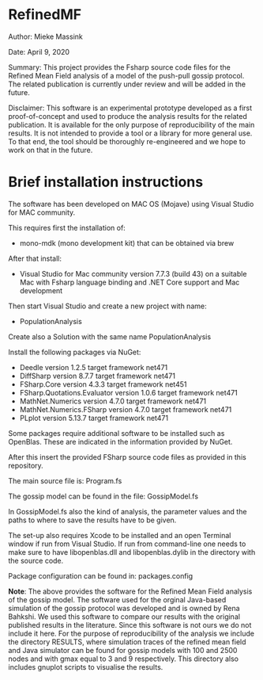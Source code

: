 # RefinedMF

Author: Mieke Massink

Date: April 9, 2020

Summary:
This project provides the Fsharp source code files for the Refined Mean Field analysis of a model of the push-pull gossip protocol.
The related publication is currently under review and will be added in the future.

Disclaimer:
This software is an experimental prototype developed as a first proof-of-concept and used to produce the analysis results for the related publication. It is available for the only purpose of reproducibility of the main results. It is not intended to provide a tool or a library for more general use. To that end, the tool should be thoroughly re-engineered and we hope to work on that in the future.

# Brief installation instructions

The software has been developed on MAC OS (Mojave) using Visual Studio for MAC community.

This requires first the installation of:

   * mono-mdk (mono development kit) that can be obtained via brew

After that install:

   * Visual Studio for Mac community version 7.7.3 (build 43) on a suitable Mac
   with Fsharp language binding and .NET Core support and Mac development

Then start Visual Studio and create a new project with name:

   * PopulationAnalysis

Create also a Solution with the same name PopulationAnalysis

Install the following packages via NuGet:

   * Deedle version 1.2.5 target framework net471
   * DiffSharp version 8.7.7 target framework net471
   * FSharp.Core version 4.3.3 target framework net451
   * FSharp.Quotations.Evaluator version 1.0.6 target framework net471
   * MathNet.Numerics version 4.7.0 target framework net471
   * MathNet.Numerics.FSharp version 4.7.0 target framework net471
   * PLplot version 5.13.7 target framework net471

Some packages require additional software to be installed such as OpenBlas. 
These are indicated in the information provided by NuGet.

After this insert the provided FSharp source code files as provided in this repository.

The main source file is: Program.fs

The gossip model can be found in the file: GossipModel.fs

In GossipModel.fs also the kind of analysis, the parameter values and the paths to where to save the results have to be given.

The set-up also requires Xcode to be installed and an open Terminal window if run from
Visual Studio. If run from command-line one needs to make sure to have libopenblas.dll and libopenblas.dylib in the directory with the source code.

Package configuration can be found in: packages.config

**Note**: The above provides the software for the Refined Mean Field analysis of
the gossip model. 
The software used for the orginal Java-based simulation of the  gossip protocol was 
developed and is owned by Rena Bahkshi. We used this software to compare our
results with the original published results in the literature. 
Since this software is not ours we do not include it
here. For the purpose of reproducibility of the analysis we include the directory RESULTS, 
where simulation traces of the refined mean field and Java simulator can be found for
gossip models with 100 and 2500 nodes and with gmax equal to 3 and 9 respectively. This
directory also includes gnuplot scripts to visualise the results.
